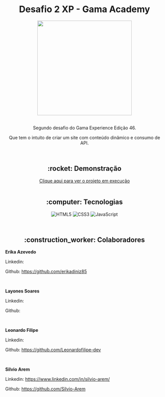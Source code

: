 <h1 align="center">Desafio 2 XP - Gama Academy</h1>

<div align="center">
  <img width="300" src="https://leonardofilipe-dev.github.io/desafio-2/img/Sound-logo-black%20(1).png">
</div>

<br>

<p align="center">Segundo desafio do Gama Experience Edição 46.</p>

<p align="center">Que tem o intuito de criar um site com conteúdo dinâmico e
consumo de API.</p>

<br>

<h2 align="center">:rocket: Demonstração</h2>
<div align="center"> 
  <a href="https://leonardofilipe-dev.github.io/desafio-2/">Clique aqui para ver o projeto em execução</a>
</div>

<br>

<h2 align="center">:computer: Tecnologias</h2>
<div align="center">

  ![HTML5](https://img.shields.io/badge/html5-%23E34F26.svg?style=for-the-badge&logo=html5&logoColor=white) 
  ![CSS3](https://img.shields.io/badge/css3-%231572B6.svg?style=for-the-badge&logo=css3&logoColor=white)
  ![JavaScript](https://img.shields.io/badge/javascript-%23323330.svg?style=for-the-badge&logo=javascript&logoColor=%23F7DF1E)
</div>
<br>
<h2 align="center">:construction_worker: Colaboradores</h2>

**Erika Azevedo**

Linkedin: 

Github: https://github.com/erikadiniz85

<br>

**Layones Soares**

Linkedin: 

Github: 

<br>

**Leonardo Filipe**

Linkedin: 

Github: https://github.com/Leonardofilipe-dev


<br>

**Silvio Arem**

Linkedin: https://www.linkedin.com/in/silvio-arem/

Github: https://github.com/Silvio-Arem
